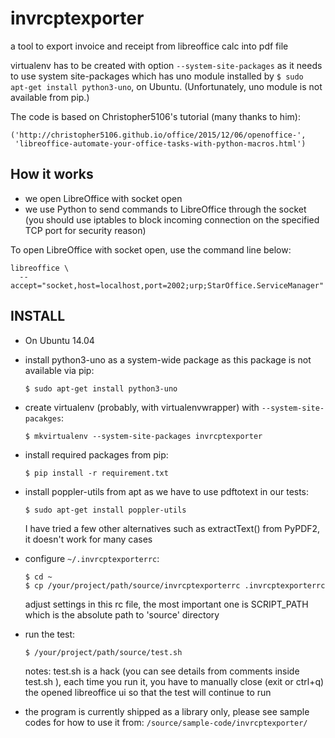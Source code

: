 # invrcptexporter

a tool to export invoice and receipt from libreoffice calc into pdf file

virtualenv has to be created with option `--system-site-packages` as it
needs to use system site-packages which has uno module installed by
`$ sudo apt-get install python3-uno`, on Ubuntu.  (Unfortunately, uno
module is not available from pip.)

The code is based on Christopher5106's tutorial (many thanks to him):

  ```
  ('http://christopher5106.github.io/office/2015/12/06/openoffice-',
   'libreoffice-automate-your-office-tasks-with-python-macros.html')
  ```

## How it works

- we open LibreOffice with socket open
- we use Python to send commands to LibreOffice through the socket (you
  should use iptables to block incoming connection on the specified TCP
  port for security reason)

To open LibreOffice with socket open, use the command line below:

```
libreoffice \
  --accept="socket,host=localhost,port=2002;urp;StarOffice.ServiceManager"
```

## INSTALL

  - On Ubuntu 14.04

  - install python3-uno as a system-wide package as this package is not
    available via pip:

      ```
      $ sudo apt-get install python3-uno
      ```

  - create virtualenv (probably, with virtualenvwrapper) with
    `--system-site-pacakges`:

      ```
      $ mkvirtualenv --system-site-packages invrcptexporter
      ```

  - install required packages from pip:

      ```
      $ pip install -r requirement.txt
      ```

  - install poppler-utils from apt as we have to use pdftotext in our
    tests:

      ```
      $ sudo apt-get install poppler-utils
      ```

    I have tried a few other alternatives such as extractText() from
    PyPDF2, it doesn't work for many cases

  - configure `~/.invrcptexporterrc`:

      ```
      $ cd ~
      $ cp /your/project/path/source/invrcptexporterrc .invrcptexporterrc
      ```

    adjust settings in this rc file, the most important one is
    SCRIPT_PATH which is the absolute path to 'source' directory

  - run the test:

      ```
      $ /your/project/path/source/test.sh
      ```

    notes: test.sh is a hack (you can see details from comments inside
    test.sh ), each time you run it, you have to manually close (exit or
    ctrl+q) the opened libreoffice ui so that the test will continue to
    run

  - the program is currently shipped as a library only, please see
    sample codes for how to use it from:
    `/source/sample-code/invrcptexporter/`
